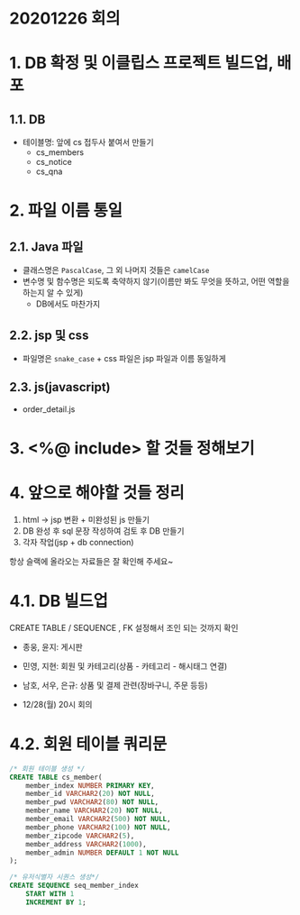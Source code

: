 # 20201226 회의
# 1. DB 확정 및 이클립스 프로젝트 빌드업, 배포
## 1.1. DB
- 테이블명: 앞에 cs 접두사 붙여서 만들기
  - cs_members
  - cs_notice
  - cs_qna
# 2. 파일 이름 통일
## 2.1. Java 파일
- 클래스명은 `PascalCase`, 그 외 나머지 것들은 `camelCase`
- 변수명 및 함수명은 되도록 축약하지 않기(이름만 봐도 무엇을 뜻하고, 어떤 역할을 하는지 알 수 있게)
  - DB에서도 마찬가지
## 2.2. jsp 및 css
- 파일명은 `snake_case` + css 파일은 jsp 파일과 이름 동일하게
## 2.3. js(javascript)
- order_detail.js

# 3. <%@ include> 할 것들 정해보기

# 4. 앞으로 해야할 것들 정리
1. html -> jsp 변환 + 미완성된 js 만들기
2. DB 완성 후 sql 문장 작성하여 검토 후 DB 만들기
3. 각자 작업(jsp + db connection)

항상 슬랙에 올라오는 자료들은 잘 확인해 주세요~

# 4.1. DB 빌드업
CREATE TABLE / SEQUENCE , FK 설정해서 조인 되는 것까지 확인
- 종웅, 윤지: 게시판
- 민영, 지현: 회원 및 카테고리(상품 - 카테고리 - 해시태그 연결)
- 남호, 서우, 은규: 상품 및 결제 관련(장바구니, 주문 등등)

- 12/28(월) 20시 회의
# 4.2. 회원 테이블 쿼리문
```sql
/* 회원 테이블 생성 */
CREATE TABLE cs_member(
    member_index NUMBER PRIMARY KEY,
    member_id VARCHAR2(20) NOT NULL,
    member_pwd VARCHAR2(80) NOT NULL,
    member_name VARCHAR2(20) NOT NULL,
    member_email VARCHAR2(500) NOT NULL,
    member_phone VARCHAR2(100) NOT NULL,
    member_zipcode VARCHAR2(5),
    member_address VARCHAR2(1000),
    member_admin NUMBER DEFAULT 1 NOT NULL
);

/* 유저식별자 시퀀스 생성*/
CREATE SEQUENCE seq_member_index
    START WITH 1 
    INCREMENT BY 1;
```
